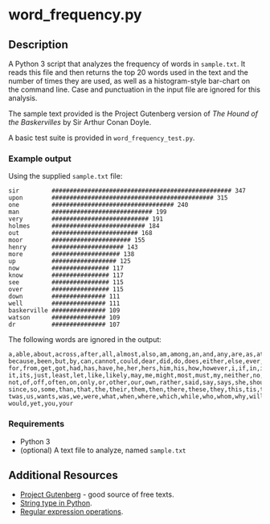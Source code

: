 # word_frequency.py

## Description

A Python 3 script that analyzes the frequency of words in `sample.txt`. It reads this file and then returns the top 20 words used in the text and the number of times they are used, as well as a histogram-style bar-chart on the command line. Case and punctuation in the input file are ignored for this analysis.

The sample text provided is the Project Gutenberg version of _The Hound of the Baskervilles_ by Sir Arthur Conan Doyle. 

A basic test suite is provided in `word_frequency_test.py`.

### Example output
Using the supplied `sample.txt` file:
```
sir         ################################################## 347
upon        ############################################# 315
one         ################################## 240
man         ############################ 199
very        ########################### 191
holmes      ########################## 184
out         ######################## 168
moor        ###################### 155
henry       #################### 143
more        ################### 138
up          ################## 125
now         ################ 117
know        ################ 117
see         ################ 115
over        ################ 115
down        ############### 111
well        ############### 111
baskerville ############### 109
watson      ############### 109
dr          ############### 107
```

The following words are ignored in the output:
 ```
 a,able,about,across,after,all,almost,also,am,among,an,and,any,are,as,at,be,
 because,been,but,by,can,cannot,could,dear,did,do,does,either,else,ever,every,
 for,from,get,got,had,has,have,he,her,hers,him,his,how,however,i,if,in,into,is,
 it,its,just,least,let,like,likely,may,me,might,most,must,my,neither,no,nor,
 not,of,off,often,on,only,or,other,our,own,rather,said,say,says,she,should,
 since,so,some,than,that,the,their,them,then,there,these,they,this,tis,to,too,
 twas,us,wants,was,we,were,what,when,where,which,while,who,whom,why,will,with,
 would,yet,you,your
 ```


### Requirements  
* Python 3
* (optional) A text file to analyze, named `sample.txt`

## Additional Resources

* [Project Gutenberg](https://www.gutenberg.org/) - good source of free texts.
* [String type in Python](https://docs.python.org/3/library/stdtypes.html#text-sequence-type-str).
* [Regular expression operations](https://docs.python.org/3/library/re.html).
